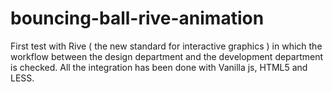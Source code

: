 # bouncing-ball-rive-animation
First test with Rive ( the new standard for interactive graphics ) in which the workflow between the design department and the development department is checked.
All the integration has been done with Vanilla js, HTML5 and LESS.
